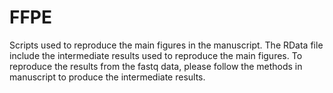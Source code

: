 # FFPE
Scripts used to reproduce the main figures in the manuscript.
The RData file include the intermediate results used to reproduce the main figures. 
To reproduce the results from the fastq data, please follow the methods in manuscript to produce the intermediate results. 
